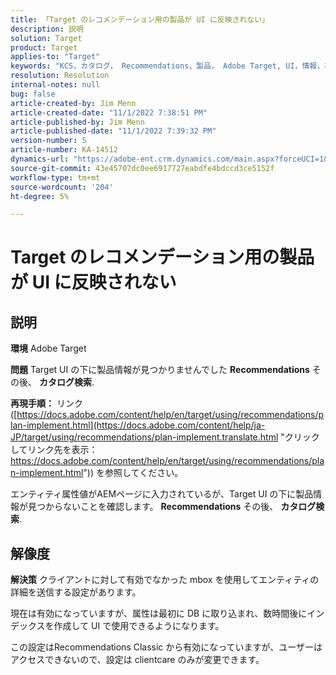 ```yaml
---
title: 「Target のレコメンデーション用の製品が UI に反映されない」
description: 説明
solution: Target
product: Target
applies-to: "Target"
keywords: "KCS，カタログ， Recommendations，製品， Adobe Target, UI，情報，検索"
resolution: Resolution
internal-notes: null
bug: false
article-created-by: Jim Menn
article-created-date: "11/1/2022 7:38:51 PM"
article-published-by: Jim Menn
article-published-date: "11/1/2022 7:39:32 PM"
version-number: 5
article-number: KA-14512
dynamics-url: "https://adobe-ent.crm.dynamics.com/main.aspx?forceUCI=1&pagetype=entityrecord&etn=knowledgearticle&id=f9bea3ce-1c5a-ed11-9561-6045bd006a22"
source-git-commit: 43e45707dc0ee6917727eabdfe4bdccd3ce5152f
workflow-type: tm+mt
source-wordcount: '204'
ht-degree: 5%

---
```


# Target のレコメンデーション用の製品が UI に反映されない

## 説明


<b>環境</b>
Adobe Target

<b>問題</b>
Target UI の下に製品情報が見つかりませんでした <b>Recommendations</b> その後、 <b>カタログ検索</b>.

<b>再現手順：</b>
リンク ([https://docs.adobe.com/content/help/en/target/using/recommendations/plan-implement.html](https://docs.adobe.com/content/help/ja-JP/target/using/recommendations/plan-implement.translate.html "クリックしてリンク先を表示：https://docs.adobe.com/content/help/en/target/using/recommendations/plan-implement.html")) を参照してください。


エンティティ属性値がAEMページに入力されているが、Target UI の下に製品情報が見つからないことを確認します。 <b>Recommendations</b> その後、 <b>カタログ検索</b>.


## 解像度


<b>解決策</b>
クライアントに対して有効でなかった mbox を使用してエンティティの詳細を送信する設定があります。

現在は有効になっていますが、属性は最初に DB に取り込まれ、数時間後にインデックスを作成して UI で使用できるようになります。

この設定はRecommendations Classic から有効になっていますが、ユーザーはアクセスできないので、設定は clientcare のみが変更できます。

